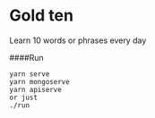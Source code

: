 # Gold ten
Learn 10 words or phrases every day

####Run

    yarn serve
    yarn mongoserve
    yarn apiserve
    or just
    ./run
